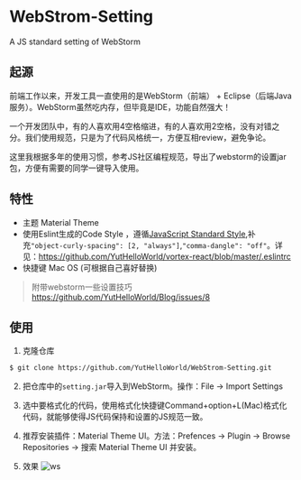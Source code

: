 # WebStrom-Setting
A JS standard setting of WebStorm

## 起源

前端工作以来，开发工具一直使用的是WebStorm（前端） + Eclipse（后端Java服务）。WebStorm虽然吃内存，但毕竟是IDE，功能自然强大！

一个开发团队中，有的人喜欢用4空格缩进，有的人喜欢用2空格，没有对错之分。我们使用规范，只是为了代码风格统一，方便互相review，避免争论。

这里我根据多年的使用习惯，参考JS社区编程规范，导出了webstorm的设置jar包，方便有需要的同学一键导入使用。

## 特性

- 主题 Material Theme
- 使用Eslint生成的Code Style ，遵循[JavaScript Standard Style](https://standardjs.com/readme-zhcn.html#usage),补充`"object-curly-spacing": [2, "always"]`,`"comma-dangle": "off"`。详见：https://github.com/YutHelloWorld/vortex-react/blob/master/.eslintrc
- 快捷键 Mac OS (可根据自己喜好替换)

> 附带webstorm一些设置技巧
https://github.com/YutHelloWorld/Blog/issues/8
## 使用

1. 克隆仓库

```bash
$ git clone https://github.com/YutHelloWorld/WebStrom-Setting.git
```

2. 把仓库中的`setting.jar`导入到WebStorm。操作：File -> Import Settings

3. 选中要格式化的代码，使用格式化快捷键Command+option+L(Mac)格式化代码，就能够使得JS代码保持和设置的JS规范一致。

4. 推荐安装插件：Material Theme UI。方法：Prefences -> Plugin -> Browse Repositories -> 搜索 Material Theme UI 并安装。

5. 效果
![ws](https://user-images.githubusercontent.com/20860159/29484307-641b0cea-84ee-11e7-995a-b56797c3d3b6.jpg)
